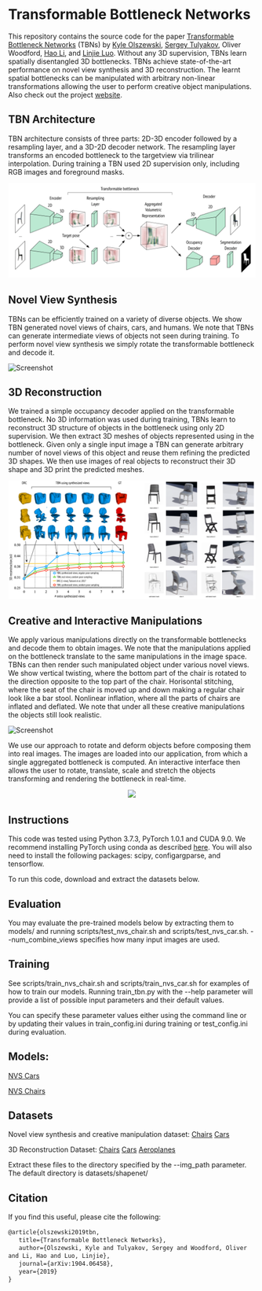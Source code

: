 # Transformable Bottleneck Networks

This repository contains the source code for the paper [Transformable Bottleneck Networks](https://arxiv.org/abs/1904.06458) (TBNs) by [Kyle Olszewski](http://kyleolszewski.com), [Sergey Tulyakov](http://stulyakov.com), Oliver Woodford, [Hao Li](http://hao-li.com), and [Linjie Luo](http://linjieluo.com). Without any 3D supervision, TBNs learn spatially disentangled 3D bottlenecks.  TBNs achieve state-of-the-art performance on novel view synthesis and 3D reconstruction. The learnt spatial bottlenecks can be manipulated with arbitrary non-linear transformations allowing the user to perform creative object manipulations. Also check out the project [website](http://kyleolszewski.com/TB-Networks/).

## TBN Architecture

TBN architecture consists of three parts: 2D-3D encoder followed by a resampling layer, and a 3D-2D decoder network. The resampling layer transforms an encoded bottleneck to the targetview via trilinear interpolation. During training a TBN used 2D supervision only, including RGB images and foreground masks.

![Screenshot](figures/tbn-architecture.png)

## Novel View Synthesis

TBNs can be efficiently trained on a variety of diverse objects. We show TBN generated novel views of chairs, cars, and humans. We note that TBNs can generate intermediate views of objects not seen during training. To perform novel view synthesis we simply rotate the transformable bottleneck and decode it.

![Screenshot](figures/nvs-examples.gif)

## 3D Reconstruction

We trained a simple occupancy decoder applied on the transformable bottleneck. No 3D information was used during training, TBNs learn to reconstruct 3D structure of objects in the bottleneck using only 2D supervision. We then extract 3D meshes of objects represented using in the bottleneck. Given only a single input image a TBN can generate arbitrary number of novel views of this object and reuse them refining the predicted 3D shapes. We then use images of real objects to reconstruct their 3D shape and 3D print the predicted meshes.

![Screenshot](figures/3d-reconstruction.png)

## Creative and Interactive Manipulations

We apply various manipulations directly on the transformable bottlenecks and decode them to obtain images. We note that the manipulations applied on the bottleneck translate to the same manipulations in the image space. TBNs can then render such manipulated object under various novel views. We show vertical twisting, where the bottom part of the chair is rotated to the direction opposite to the top part of the chair. Horisontal stitching, where the seat of the chair is moved up and down making a regular chair look like a bar stool. Nonlinear inflation, where all the parts of chairs are inflated and deflated. We note that under all these creative manipulations the objects still look realistic.

![Screenshot](figures/manipulations.gif)

We use our approach to rotate and deform objects before composing them into real images. The images are loaded into our application, from which a single aggregated bottleneck is computed. An interactive interface then allows the user to rotate, translate, scale and stretch the objects transforming and rendering the bottleneck in real-time. 

<p align="center">
  <img src="figures/interactive-manip.gif">
</p>

## Instructions

This code was tested using Python 3.7.3, PyTorch 1.0.1 and CUDA 9.0. We recommend installing PyTorch using conda as described [here](https://pytorch.org/get-started). You will also need to install the following packages: scipy, configargparse, and tensorflow.

To run this code, download and extract the datasets below.

## Evaluation

You may evaluate the pre-trained models below by extracting them to models/ and running scripts/test_nvs_chair.sh and scripts/test_nvs_car.sh. --num_combine_views specifies how many input images are used.

## Training

See scripts/train_nvs_chair.sh and scripts/train_nvs_car.sh for examples of how to train our models. Running train_tbn.py with the --help parameter will provide a list of possible input parameters and their default values.

You can specify these parameter values either using the command line or by updating their values in train_config.ini during training or test_config.ini during evaluation.

## Models:

[NVS Cars](https://www.dropbox.com/s/iha4td8zcscrauo/nvs_car.pth?dl=0)

[NVS Chairs](https://www.dropbox.com/s/6147ael5apoljos/nvs_chair.pth?dl=0)

## Datasets

Novel view synthesis and creative manipulation dataset: [Chairs](https://www.dropbox.com/s/lc01fm5o8dbrp59/nvs_chair.zip?dl=0) [Cars](https://www.dropbox.com/s/b46nobbxcbul1d2/nvs_car.zip?dl=0)

3D Reconstruction Dataset: [Chairs](https://www.dropbox.com/s/82y78wyqo9xrba4/drc_chair.zip?dl=0) [Cars](https://www.dropbox.com/s/d6igpmapbsuxtad/drc_car.zip?dl=0) [Aeroplanes](https://www.dropbox.com/s/ppkig8xos1bo5an/drc_aero.zip?dl=0)

Extract these files to the directory specified by the --img_path parameter. The default directory is datasets/shapenet/

## Citation

If you find this useful, please cite the following:
```
@article{olszewski2019tbn,
   title={Transformable Bottleneck Networks},
   author={Olszewski, Kyle and Tulyakov, Sergey and Woodford, Oliver and Li, Hao and Luo, Linjie},
   journal={arXiv:1904.06458},
   year={2019}
}
